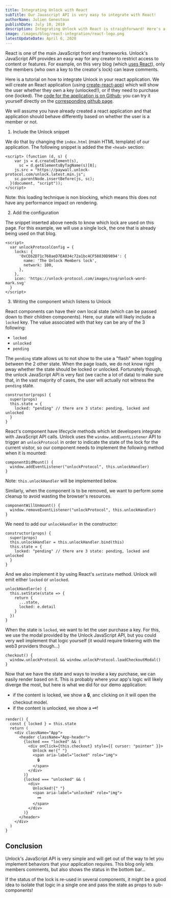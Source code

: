 ```yaml
---
title: Integrating Unlock with React
subTitle: Our Javascript API is very easy to integrate with React!
authorName: Julien Genestoux
publishDate: July 10, 2019
description: Integrating Unlock with React is straighforward! Here's a quick tutorial on how to get there!
image: /images/blog/react-integration/react-logo.png
latestUpdateDate: April 6, 2020
---
```


React is one of the main JavaScript front end frameworks. Unlock's JavaScript API provides an easy way for any creator to restrict access to content or features. For example, on this very blog (which [uses React](https://github.com/unlock-protocol/unlock/tree/master/unlock-protocol.com)), only the members (who own a key to the creator's lock) can leave comments.

Here is a tutorial on how to integrate Unlock in your react application. We will create an React application (using [create-react-app](https://github.com/facebook/create-react-app)) which will show the user whether they own a key (unlocked!), or if they need to purchase one (locked). The [code for the application is on Github](https://github.com/unlock-protocol/react-example); you can try it yourself directly on the [corresponding github page](https://unlock-protocol.github.io/react-example/).

We will assume you have already created a react application and that application should behave differently based on whether the user is a member or not.

1. Include the Unlock snippet

We do that by changing the `index.html` (main HTML template) of our application. The following snippet is added the the `<head>` section:

```
<script> (function (d, s) {
    var js = d.createElement(s),
      sc = d.getElementsByTagName(s)[0];
    js.src = "https://paywall.unlock-protocol.com/unlock.latest.min.js";
    sc.parentNode.insertBefore(js, sc);
  }(document, "script"));
</script>
```

Note: this loading technique is non blocking, which means this does not have any performance impact on rendering.

2. Add the configuration

The snippet inserted above needs to know which lock are used on this page. For this example, we will use a single lock, the one that is already being used on that blog.

```
<script>
  var unlockProtocolConfig = {
    locks: {
      '0xCE62D71c768aeD7EA034c72a1bc4CF58830D9894': {
        name: 'The Unlock Members lock',
        network: 100,
      },
    },
    icon: 'https://unlock-protocol.com/images/svg/unlock-word-mark.svg'
  }
</script>
```

3. Writing the component which listens to Unlock

React components can have their own local state (which can be passed down to their children components). Here, our state will likely include a `locked` key. The value associated with that key can be any of the 3 following:

- `locked`
- `unlocked`
- `pending`

The `pending` state allows us to not show to the use a "flash" when toggling between the 2 other state. When the page loads, we do not know right away whether the state should be locked or unlocked. Fortunately though, the unlock JavaScript API is very fast (we cache a lot of data) to make sure that, in the vast majority of cases, the user will actually not witness the `pending` state.

```
constructor(props) {
  super(props)
  this.state = {
    locked: "pending" // there are 3 state: pending, locked and unlocked
  }
}
```

React's component have lifecycle methods which let developers integrate with JavaScript API calls. Unlock uses the `window.addEventListener` API to trigger an `unlockProtocol` in order to indicate the state of the lock for the current visitor, so our component needs to implement the following method when it is mounted:

```
componentDidMount() {
  window.addEventListener("unlockProtocol", this.unlockHandler)
}
```

Note: `this.unlockHandler` will be implemented below.

Similarly, when the component is to be removed, we want to perform some cleanup to avoid wasting the browser's resources.

```
componentWillUnmount() {
  window.removeEventListener("unlockProtocol", this.unlockHandler)
}
```

We need to add our `unlockHandler` in the constructor:

```
constructor(props) {
  super(props)
  this.unlockHandler = this.unlockHandler.bind(this)
  this.state = {
    locked: "pending" // there are 3 state: pending, locked and unlocked
  }
}
```

And we also implement it by using React's `setState` method. Unlock will emit either `locked` or `unlocked`.

```
unlockHandler(e) {
  this.setState(state => {
    return {
      ...state,
      locked: e.detail
    }
  })
}
```

When the state is `locked`, we want to let the user purchase a key. For this, we use the modal provided by the Unlock JavaScript API, but you could very well implement that logic yourself (it would require tinkering with the web3 providers though...)

```
checkout() {
  window.unlockProtocol && window.unlockProtocol.loadCheckoutModal()
}
```

Now that we have the state and ways to invoke a key purchase, we can easily render based on it. This is probably where your app's logic will likely diverge the most, but here is what we did for our demo application:

- if the content is locked, we show a 🔒, anc clicking on it will open the checkout model.
- if the content is unlocked, we show a 🗝!

```
render() {
  const { locked } = this.state
  return (
    <div className="App">
      <header className="App-header">
        {locked === "locked" && (
          <div onClick={this.checkout} style={{ cursor: "pointer" }}>
            Unlock me!{" "}
            <span aria-label="locked" role="img">
              🔒
            </span>
          </div>
        )}
        {locked === "unlocked" && (
          <div>
            Unlocked!{" "}
            <span aria-label="unlocked" role="img">
              🗝
            </span>
          </div>
        )}
      </header>
    </div>
  )
}
```

## Conclusion

Unlock's JavaScript API is very simple and will get out of the way to let you implement behaviors that your application requires. This blog only lets members comments, but also shows the status in the bottom bar...

If the status of the lock is re-used in several components, it might be a good idea to isolate that logic in a single one and pass the state as props to sub-components!
